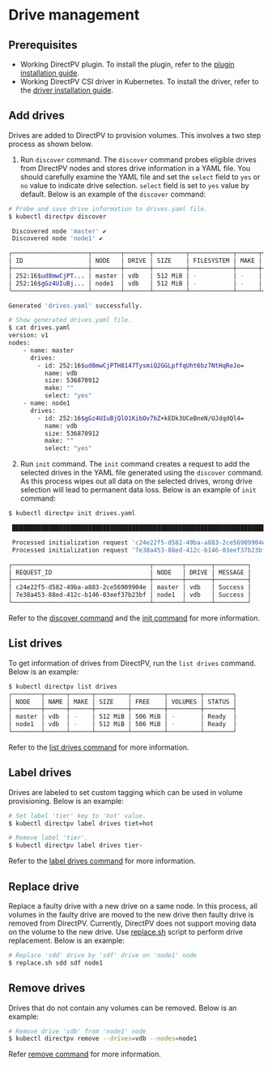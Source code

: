 # Drive management

## Prerequisites
* Working DirectPV plugin. To install the plugin, refer to the [plugin installation guide](./installation.md#directpv-plugin-installation).
* Working DirectPV CSI driver in Kubernetes. To install the driver, refer to the [driver installation guide](./installation.md#directpv-csi-driver-installation).

## Add drives
Drives are added to DirectPV to provision volumes. This involves a two step process as shown below.

1. Run `discover` command.
The `discover` command probes eligible drives from DirectPV nodes and stores drive information in a YAML file. You should carefully examine the YAML file and set the `select` field to `yes` or `no` value to indicate drive selection. `select` field is set to `yes` value by default. Below is an example of the `discover` command:

```sh
# Probe and save drive information to drives.yaml file.
$ kubectl directpv discover

 Discovered node 'master' ✔
 Discovered node 'node1' ✔

┌─────────────────────┬────────┬───────┬─────────┬────────────┬──────┬───────────┬─────────────┐
│ ID                  │ NODE   │ DRIVE │ SIZE    │ FILESYSTEM │ MAKE │ AVAILABLE │ DESCRIPTION │
├─────────────────────┼────────┼───────┼─────────┼────────────┼──────┼───────────┼─────────────┤
│ 252:16$ud8mwCjPT... │ master │ vdb   │ 512 MiB │ -          │ -    │ YES       │ -           │
│ 252:16$gGz4UIuBj... │ node1  │ vdb   │ 512 MiB │ -          │ -    │ YES       │ -           │
└─────────────────────┴────────┴───────┴─────────┴────────────┴──────┴───────────┴─────────────┘

Generated 'drives.yaml' successfully.

# Show generated drives.yaml file.
$ cat drives.yaml
version: v1
nodes:
    - name: master
      drives:
        - id: 252:16$ud8mwCjPTH8147TysmiQ2GGLpffqUht6bz7NtHqReJo=
          name: vdb
          size: 536870912
          make: ""
          select: "yes"
    - name: node1
      drives:
        - id: 252:16$gGz4UIuBjQlO1KibOv7bZ+kEDk3UCeBneN/UJdqdQl4=
          name: vdb
          size: 536870912
          make: ""
          select: "yes"

```

2. Run `init` command.
The `init` command creates a request to add the selected drives in the YAML file generated using the `discover` command. As this process wipes out all data on the selected drives, wrong drive selection will lead to permanent data loss. Below is an example of `init` command:

```sh
$ kubectl directpv init drives.yaml

 ███████████████████████████████████████████████████████████████████████████ 100%

 Processed initialization request 'c24e22f5-d582-49ba-a883-2ce56909904e' for node 'master' ✔
 Processed initialization request '7e38a453-88ed-412c-b146-03eef37b23bf' for node 'node1' ✔

┌──────────────────────────────────────┬────────┬───────┬─────────┐
│ REQUEST_ID                           │ NODE   │ DRIVE │ MESSAGE │
├──────────────────────────────────────┼────────┼───────┼─────────┤
│ c24e22f5-d582-49ba-a883-2ce56909904e │ master │ vdb   │ Success │
│ 7e38a453-88ed-412c-b146-03eef37b23bf │ node1  │ vdb   │ Success │
└──────────────────────────────────────┴────────┴───────┴─────────┘
```

Refer to the [discover command](./command-reference.md#discover-command) and the [init command](./command-reference.md#init-command) for more information.

## List drives
To get information of drives from DirectPV, run the `list drives` command. Below is an example:

```sh
$ kubectl directpv list drives
┌────────┬──────┬──────┬─────────┬─────────┬─────────┬────────┐
│ NODE   │ NAME │ MAKE │ SIZE    │ FREE    │ VOLUMES │ STATUS │
├────────┼──────┼──────┼─────────┼─────────┼─────────┼────────┤
│ master │ vdb  │ -    │ 512 MiB │ 506 MiB │ -       │ Ready  │
│ node1  │ vdb  │ -    │ 512 MiB │ 506 MiB │ -       │ Ready  │
└────────┴──────┴──────┴─────────┴─────────┴─────────┴────────┘
```

Refer to the [list drives command](./command-reference.md#drives-command) for more information.

## Label drives
Drives are labeled to set custom tagging which can be used in volume provisioning. Below is an example:
```sh
# Set label 'tier' key to 'hot' value.
$ kubectl directpv label drives tiet=hot

# Remove label 'tier'.
$ kubectl directpv label drives tier-
```

Refer to the [label drives command](./command-reference.md#drives-command-1) for more information.

## Replace drive
Replace a faulty drive with a new drive on a same node. In this process, all volumes in the faulty drive are moved to the new drive then faulty drive is removed from DirectPV. Currently, DirectPV does not support moving data on the volume to the new drive. Use [replace.sh](./tools/replace.sh) script to perform drive replacement. Below is an example:
```sh
# Replace 'sdd' drive by 'sdf' drive on 'node1' node
$ replace.sh sdd sdf node1
```

## Remove drives
Drives that do not contain any volumes can be removed. Below is an example:
```sh
# Remove drive 'vdb' from 'node1' node
$ kubectl directpv remove --drives=vdb --nodes=node1
```

Refer [remove command](./command-reference.md#remove-command) for more information.
